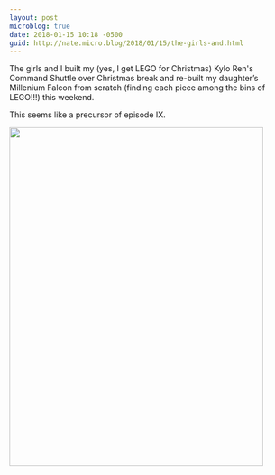 ```yaml
---
layout: post
microblog: true
date: 2018-01-15 10:18 -0500
guid: http://nate.micro.blog/2018/01/15/the-girls-and.html
---
```

The girls and I built my (yes, I get LEGO for Christmas) Kylo Ren's Command Shuttle over Christmas break and re-built my daughter’s Millenium Falcon from scratch (finding each piece among the bins of LEGO!!!) this weekend. 

This seems like a precursor of episode IX.

<img src="http://nate.micro.blog/uploads/2018/da074f30eb.jpg" width="450" height="600" />
